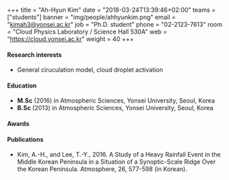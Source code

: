 +++
title = "Ah-Hyun Kim"
date = "2018-03-24T13:39:46+02:00"
teams = ["students"]
banner = "img/people/ahhyunkim.png"
email = "kimah3@yonsei.ac.kr"
job = "Ph.D. student"
phone = "02-2123-7613"
room = "Cloud Physics Laboratory / Science Hall 530A"
web = "https://cloud.yonsei.ac.kr"
weight = 40
+++

#### Research interests
+ General ciruculation model, cloud droplet activation

#### Education
 + **M.Sc** (2016) in Atmospheric Sciences, Yonsei University, Seoul, Korea
 + **B.Sc** (2013) in Atmospheric Sciences, Yonsei University, Seoul, Korea

#### Awards

#### Publications
+ Kim, A.-H., and Lee, T.-Y., 2016. A Study of a Heavy Rainfall Event in the Middle Korean Peninsula in a Situation of a Synoptic-Scale Ridge Over the Korean Peninsula. Atmosphere, 26, 577-598 (in Korean).
